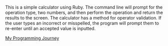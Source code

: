 This is a simple calculator using Ruby. The command line will prompt for the operation type, two numbers, and then perform the operation and return the results to the screen. The calculator has a method for operator validation. If the user types an incorrect or misspelled, the program will prompt them to re-enter until an accepted value is inputted.

<a href="http://programmingjourney.com">My Programming Journey</a>
